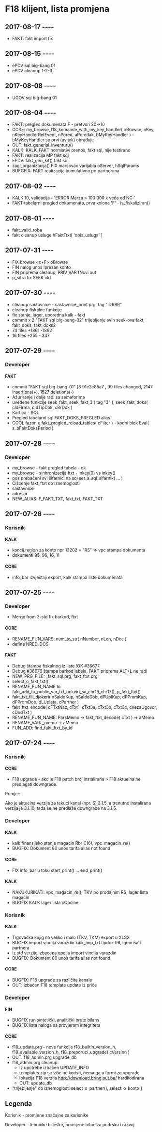 # F18 klijent, lista promjena

## 2017-08-17 ----
- FAKT: fakt import fix

## 2017-08-15 ----

- ePDV sql big-bang 01
- ePDV cleanup 1-2-3

## 2017-08-08 ----

- UGOV sql big-bang 01

## 2017-08-04 ----

- FAKT: pregled dokumenata F - pretvori 20->10
- CORE: my_browse_f18_komande_with_my_key_handler( oBrowse, nKey, nKeyHandlerRetEvent, nPored, aPoredak, bMyKeyHandler ) - bMyKeyHandler se prvi (uvijek) obrađuje
- OUT: fakt_generisi_inventuru()
- KALK: KALK_FAKT normiativi prenos, fakt sql, nije testirano
- FAKT: realizacija MP fakt sql
- EPDV: fakt_gen_kif() fakt sql
- zagl_organizacija() FIX marsovac varijabla oServer, hSqlParams
- BUFGFIX: FAKT realizacija kumulativno po partnerima


## 2017-08-02 ----
- KALK 10, validacija - 'ERROR Marza > 100 000 x veća od NC:'
- FAKT tabelarni pregled dokumenata, prva kolona 'F' - is_fiskaliziran()

## 2017-08-01 ----

- fakt_valid_roba
- fakt cleanup usluge hFaktTtxt[ 'opis_usluga' ]

## 2017-07-31 ----

- FIX browse <c+F> oBrowse
- FIN nalog unos !prazan konto
- FIN priprema cleanup, PRIV_VAR fNovi out
- p_sifra fix SEEK cId

## 2017-07-30 ----

- cleanup sastavnice - sastavnice_print.prg, tag "IDRBR"
- cleanup fiskalne funkcije
- fix stanje, lager, uporedna kalk - fakt
- commit x 2 "FAKT sql big-bang-02" trijebljenje svih seek-ova fakt, fakt_doks, fakt_doks2
 - 74 files +1861 -1862
 - 16 files +255 - 347

## 2017-07-29 ----

### Developer

#### FAKT
- commit "FAKT sql big-bang-01" [3 91e2c85a7 , 99 files changed, 2147 insertions(+), 1527 deletions(-)
- Ažuriranje i dalje radi sa semaforima
- uvedene funkcije seek_fakt, seek_fakt_3 ( tag "3" ), seek_fakt_doks( cIdFirma, cIdTipDok, cBrDok )
- Kartica - SQL
- Pregled tabelarni sql FAKT_DOKS_PREGLED alias
- COOL fazon u fakt_pregled_reload_tables( cFilter ) - kodni blok Eval( s_bFaktDoksPeriod )

## 2017-07-28 ----

### Developer
- my_browse - fakt pregled tabela - ok
- my_browse - sinhronizacija ftxt - inkey(0) vs inkey()
- pos prebačeni svi šifarnici na sql set_a_sql_sifarnik( ... )
- Čišćenje fakt_ftxt do iznemoglosti
- sastavnice
- adresar
- NEW_ALIAS: F_FAKT_TXT, fakt_txt, FAKT_TXT

## 2017-07-26 ----

### Korisnik

#### KALK

- koncij.region za konto npr 13202 = "RS" => vpc stampa dokumenta
- dokumenti 95, 96, 16, 11

#### CORE
- info_bar izvjestaji export, kalk stampa liste dokumenata


## 2017-07-25 ----

### Developer
- Merge from 3-std fix barkod, ftxt

#### CORE
- RENAME_FUN_VARS: num_to_str( nNumber, nLen, nDec )
- define NRED_DOS

#### FAKT
- Debug štampa fiskalnog iz liste !OK #36677
- Debug #36676 štampa barkod labela, FAKT priprema ALT+L ne radi
- NEW_PRG_FILE: _fakt_sql.prg, fakt_ftxt.prg
- select_o_fakt_txt()
- RENAME_FUN_NAME to fakt_add_to_public_var_txt_uokviri_sa_chr16_chr17(), p_fakt_ftxt()
- fakt_txt_fill_djokeri( nSaldoKup, nSaldoDob, dPUplKup, dPPromKup, dPPromDob, dLUplata, cPartner )
- fakt_ftxt_encode( cFTxtNaz, cTxt1, cTxt3a, cTxt3b, cTxt3c, cVezaUgovor, cDodTxt )
- RENAME_FUN_NAME: ParsMemo -> fakt_ftxt_decode( cTxt ) => aMemo
- RENAME_VAR: _memo -> aMemo
- FUN_ADD: find_fakt_ftxt_by_id

## 2017-07-24 ----

### Korisnik

#### CORE
- F18 upgrade - ako je F18 patch broj instalirana > F18 aktuelna ne predlagati downgrade.

Primjer:

Ako je aktuelna verzija za tekući kanal (npr. S) 3.1.5, a trenutno instalirana verzija je 3.1.10, tada se ne predlaže downgrade na 3.1.5.

### Developer

#### KALK
- kalk finansijsko stanje magacin Rbr C(6), vpc_magacin_rs()
- BUGFIX: Dokument 80 unos tarifa alias not found

#### CORE
- FIX info_bar u toku start_print() ... end_print()

#### KALK
- NAKUKURIKATI: vpc_magacin_rs(), TKV po prodajnim RS, lager lista magacin
- BUGFIX KALK lager lista cOpcine

### Korisnik

#### KALK
- Trgovačka knjig na veliko i malo (TKV, TKM)  export u XLSX
- BUGFIX import vindija varaždin kalk_imp_txt.tipdok 96, ignorisati partnera
- iz std verzije izbacena opcija import vindija varazdin
- BUGFIX: Dokument 80 unos tarifa alias not found


#### CORE
- BUGFIX: F18 upgrade za različite kanale
- OUT: izbačen F18 template update iz priče

### Developer

#### FIN
- BUGFIX run sintetički, analitički bruto bilans
- BUGFIX lista naloga sa provjerom integriteta

#### CORE
- f18_update.prg - nove funkcije f18_builtin_version_h, f18_available_version_h,  f18_preporuci_upgrade( cVersion )
- OUT: f18_admin.prg upgrade_db
- f18_admin.prg cleanup:
  - iz upotrebe izbačen UPDATE_INFO
  - templates.zip se više ne koristi, nema ga u formi za upgrade
  - lokacija F18 verzija http://download.bring.out.ba/ hardkodirana
  - OUT: update_db
- "trijebljenje" do iznemoglosti select_o_partner(), select_o_konto()


## Legenda

Korisnik - promjene značajne za korisnike

Developer - tehničke bilješke, promjene bitne za podršku i razvoj
